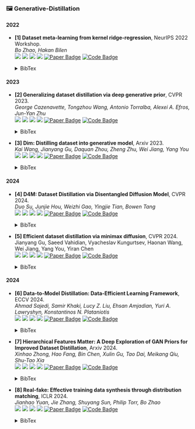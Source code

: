 ### 🖼️ Generative-Distillation

#### 2022

- **[1] Dataset meta-learning from kernel ridge-regression**, NeurIPS 2022 Workshop.   
   *Bo Zhao, Hakan Bilen*   
  ![](https://img.shields.io/badge/ITGAN-blue) ![](https://img.shields.io/badge/Image_Classification-green)  ![](https://img.shields.io/badge/Generative_Distillation-red) ![](https://img.shields.io/badge/Dataset_Distillation-orange)
  <a href="https://openreview.net/forum?id=frAv0jtUMfS"><img src="https://img.shields.io/badge/NIPSWS-Paper-%23D2691E?logo=ICLR" alt="Paper Badge"></a>
  <a href="https://github.com/VICO-UoE/IT-GAN"><img src="https://img.shields.io/badge/GitHub-Code-brightgreen?logo=github" alt="Code Badge"></a>

    <details> <summary>BibTex</summary>


    ```bibtex
    @inproceedings{
        zhao2022synthesizing,
        title={Synthesizing Informative Training Samples with {GAN}},
        author={Bo Zhao and Hakan Bilen},
        booktitle={NeurIPS 2022 Workshop on Synthetic Data for Empowering ML Research},
        year={2022},
        url={https://openreview.net/forum?id=frAv0jtUMfS}
    }

</details> 

#### 2023

- **[2] Generalizing dataset distillation via deep generative prior**, CVPR 2023.   
  *George Cazenavette, Tongzhou Wang, Antonio Torralba, Alexei A. Efros, Jun-Yan Zhu*   
  ![](https://img.shields.io/badge/GLaD-blue) ![](https://img.shields.io/badge/Image_Classification-green)  ![](https://img.shields.io/badge/Generative_Distillation-red) ![](https://img.shields.io/badge/Dataset_Distillation-orange)
  <a href="https://openaccess.thecvf.com/content/CVPR2023/papers/Cazenavette_Generalizing_Dataset_Distillation_via_Deep_Generative_Prior_CVPR_2023_paper.pdf"><img src="https://img.shields.io/badge/CVPR-Paper-%23D2691E?logo=ICLR" alt="Paper Badge"></a>
  <a href="https://github.com/georgecazenavette/glad"><img src="https://img.shields.io/badge/GitHub-Code-brightgreen?logo=github" alt="Code Badge"></a>

    <details> <summary>BibTex</summary>


    ```bibtex
    @inproceedings{cazenavette2023generalizing,
      title={Generalizing dataset distillation via deep generative prior},
      author={Cazenavette, George and Wang, Tongzhou and Torralba, Antonio and Efros, Alexei A and Zhu, Jun-Yan},
      booktitle={Proceedings of the IEEE/CVF Conference on Computer Vision and Pattern Recognition},
      pages={3739--3748},
      year={2023}
    }

</details> 

- **[3] Dim: Distilling dataset into generative model**, Arxiv 2023.   
  *Kai Wang, Jianyang Gu, Daquan Zhou, Zheng Zhu, Wei Jiang, Yang You*   
  ![](https://img.shields.io/badge/DiM-blue) ![](https://img.shields.io/badge/Image_Classification-green)  ![](https://img.shields.io/badge/Generative_Distillation-red) ![](https://img.shields.io/badge/Dataset_Distillation-orange)
  <a href="https://arxiv.org/abs/2303.04707"><img src="https://img.shields.io/badge/Arxiv-Paper-%23D2691E?logo=ICLR" alt="Paper Badge"></a>
  <a href="https://github.com/vimar-gu/DiM"><img src="https://img.shields.io/badge/GitHub-Code-brightgreen?logo=github" alt="Code Badge"></a>

    <details> <summary>BibTex</summary>


    ```bibtex
    @article{wang2023dim,
      title={Dim: Distilling dataset into generative model},
      author={Wang, Kai and Gu, Jianyang and Zhou, Daquan and Zhu, Zheng and Jiang, Wei and You, Yang},
      journal={arXiv preprint arXiv:2303.04707},
      year={2023}
    }

</details> 

#### 2024

- **[4] D4M: Dataset Distillation via Disentangled Diffusion Model**, CVPR 2024.   
  *Duo Su, Junjie Hou, Weizhi Gao, Yingjie Tian, Bowen Tang*   
  ![](https://img.shields.io/badge/D4M-blue)  ![](https://img.shields.io/badge/Image_Classification-green)  ![](https://img.shields.io/badge/Generative_Distillation-red) ![](https://img.shields.io/badge/Dataset_Distillation-orange)
  <a href="https://openaccess.thecvf.com/content/CVPR2024/papers/Su_D4_Dataset_Distillation_via_Disentangled_Diffusion_Model_CVPR_2024_paper.pdf"><img src="https://img.shields.io/badge/CVPR-Paper-%23D2691E?logo=ICLR" alt="Paper Badge"></a>
  <a href="https://github.com/suduo94/D4M"><img src="https://img.shields.io/badge/GitHub-Code-brightgreen?logo=github" alt="Code Badge"></a>
  
    <details> <summary>BibTex</summary>


    ```bibtex
    @inproceedings{su2024d,
      title={D\^{} 4: Dataset Distillation via Disentangled Diffusion Model},
      author={Su, Duo and Hou, Junjie and Gao, Weizhi and Tian, Yingjie and Tang, Bowen},
      booktitle={Proceedings of the IEEE/CVF Conference on Computer Vision and Pattern Recognition},
      pages={5809--5818},
      year={2024}
    }

</details> 

- **[5] Efficient dataset distillation via minimax diffusion**, CVPR 2024.   
  Jianyang Gu, Saeed Vahidian, Vyacheslav Kungurtsev, Haonan Wang, Wei Jiang, Yang You, Yiran Chen  
  ![](https://img.shields.io/badge/Minimax-blue) ![](https://img.shields.io/badge/Image_Classification-green)  ![](https://img.shields.io/badge/Generative_Distillation-red) ![](https://img.shields.io/badge/Dataset_Distillation-orange)
  <a href="https://openaccess.thecvf.com/content/CVPR2024/papers/Gu_Efficient_Dataset_Distillation_via_Minimax_Diffusion_CVPR_2024_paper.pdf"><img src="https://img.shields.io/badge/CVPR-Paper-%23D2691E?logo=arXiv" alt="Paper Badge"></a>
  <a href="https://github.com/vimar-gu/MinimaxDiffusion"><img src="https://img.shields.io/badge/GitHub-Code-brightgreen?logo=github" alt="Code Badge"></a>

    <details> <summary>BibTex</summary>


    ```bibtex
    @inproceedings{gu2024efficient,
      title={Efficient dataset distillation via minimax diffusion},
      author={Gu, Jianyang and Vahidian, Saeed and Kungurtsev, Vyacheslav and Wang, Haonan and Jiang, Wei and You, Yang and Chen, Yiran},
      booktitle={Proceedings of the IEEE/CVF Conference on Computer Vision and Pattern Recognition},
      pages={15793--15803},
      year={2024}
    }

</details> 

#### 2024

- **[6] Data-to-Model Distillation: Data-Efficient Learning Framework**, ECCV 2024.   
  *Ahmad Sajedi, Samir Khaki, Lucy Z. Liu, Ehsan Amjadian, Yuri A. Lawryshyn, Konstantinos N. Plataniotis*   
  ![](https://img.shields.io/badge/D2M-blue) ![](https://img.shields.io/badge/Image_Classification-green)  ![](https://img.shields.io/badge/Generative_Distillation-red) ![](https://img.shields.io/badge/Dataset_Distillation-orange)
  <a href="https://www.ecva.net/papers/eccv_2024/papers_ECCV/papers/06020-supp.pdf"><img src="https://img.shields.io/badge/ECCV-Paper-%23D2691E?logo=arXiv" alt="Paper Badge"></a> <a href="https://github.com/DataDistillation/ATOM"><img src="https://img.shields.io/badge/GitHub-Code-brightgreen?logo=github" alt="Code Badge"></a>
  
    <details> <summary>BibTex</summary>


    ```bibtex
    @inproceedings{sajedi2025data,
      title={Data-to-Model Distillation: Data-Efficient Learning Framework},
      author={Sajedi, Ahmad and Khaki, Samir and Liu, Lucy Z and Amjadian, Ehsan and Lawryshyn, Yuri A and Plataniotis, Konstantinos N},
      booktitle={European Conference on Computer Vision},
      pages={438--457},
      year={2025},
      organization={Springer}
    }

</details> 

- **[7] Hierarchical Features Matter: A Deep Exploration of GAN Priors for Improved Dataset Distillation**, Arxiv 2024.   
  *Xinhao Zhong, Hao Fang, Bin Chen, Xulin Gu, Tao Dai, Meikang Qiu, Shu-Tao Xia*   
  ![](https://img.shields.io/badge/HGLaD-blue) ![](https://img.shields.io/badge/Image_Classification-green)  ![](https://img.shields.io/badge/Generative_Distillation-red) ![](https://img.shields.io/badge/Dataset_Distillation-orange)
  <a href="https://arxiv.org/abs/2406.05704"><img src="https://img.shields.io/badge/Arxiv-Paper-%23D2691E?logo=arXiv" alt="Paper Badge"></a> <a href="https://github.com/ndhg1213/H-GLaD"><img src="https://img.shields.io/badge/GitHub-Code-brightgreen?logo=github" alt="Code Badge"></a>

    <details> <summary>BibTex</summary>


    ```bibtex
    @article{zhong2024hierarchical,
      title={Hierarchical Features Matter: A Deep Exploration of GAN Priors for Improved Dataset Distillation},
      author={Zhong, Xinhao and Fang, Hao and Chen, Bin and Gu, Xulin and Dai, Tao and Qiu, Meikang and Xia, Shu-Tao},
      journal={arXiv preprint arXiv:2406.05704},
      year={2024}
    }

</details> 

- **[8] Real-fake: Effective training data synthesis through distribution matching**, ICLR 2024.   
  *Jianhao Yuan, Jie Zhang, Shuyang Sun, Philip Torr, Bo Zhao*   
  ![](https://img.shields.io/badge/Real_Fake-blue) ![](https://img.shields.io/badge/Image_Classification-green)  ![](https://img.shields.io/badge/Generative_Distillation-red) ![](https://img.shields.io/badge/Dataset_Distillation-orange)
  <a href="https://openreview.net/forum?id=svIdLLZpsA"><img src="https://img.shields.io/badge/ICLR-Paper-%23D2691E?logo=arXiv" alt="Paper Badge"></a> <a href="https://github.com/BAAI-DCAI/Training-Data-Synthesis"><img src="https://img.shields.io/badge/GitHub-Code-brightgreen?logo=github" alt="Code Badge"></a>

    <details> <summary>BibTex</summary>


    ```bibtex
    @inproceedings{
        yuan2024realfake,
        title={Real-Fake: Effective Training Data Synthesis Through Distribution Matching},
        author={Jianhao Yuan and Jie Zhang and Shuyang Sun and Philip Torr and Bo Zhao},
        booktitle={The Twelfth International Conference on Learning Representations},
        year={2024},
        url={https://openreview.net/forum?id=svIdLLZpsA}
    }

</details> 

